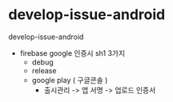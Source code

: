 # develop-issue-android
develop-issue-android


* firebase google 인증시 sh1 3가지
	* debug
	* release
	* google play ( 구글콘솔 )
		* 출시관리 -> 앱 서명 -> 업로드 인증서
